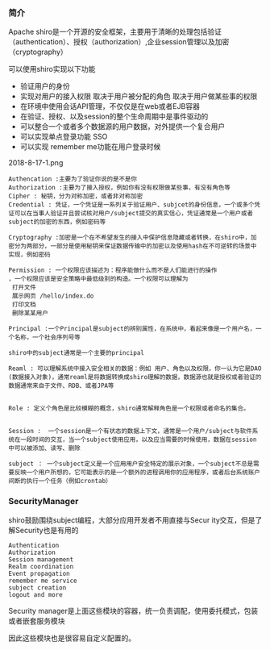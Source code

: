 
### 简介
Apache shiro是一个开源的安全框架，主要用于清晰的处理包括验证（authentication）、授权（authorization）,企业session管理以及加密（cryptography）


可以使用shiro实现以下功能

* 验证用户的身份
* 实现对用户的接入权限
    取决于用户被分配的角色
    取决于用户做某些事的权限
* 在环境中使用会话API管理，不仅仅是在web或者EJB容器
* 在验证、授权、以及session的整个生命周期中是事件驱动的
* 可以整合一个或者多个数据源的用户数据，对外提供一个复合用户
* 可以实现单点登录功能 SSO
* 可以实现 remember me功能在用户登录时候


2018-8-17-1.png

```
Authencation :主要为了验证你说的是不是你
Authorization :主要为了接入授权，例如你有没有权限做某些事，有没有角色等
Cipher : 秘钥，分为对称加密，或者非对称加密
Credential : 凭证，一个凭证是一系列关于验证用户、subjcet的身份信息，一个或多个凭证可以在当事人验证并且尝试核对用户/subject提交的真实信心，凭证通常是一个用户或者subject的加密的东西，例如密码等

Cryptography :加密是一个在不希望发生的接入中保护信息隐藏或者转换，在shiro中，加密分为两部分，一部分是使用秘钥来保证数据传输中的加密以及使用hash在不可逆转的场景中实现，例如密码

Permission : 一个权限应该描述为：程序能做什么而不是人们能进行的操作
，一个权限应该是安全策略中最低级别的构造。一个权限可以理解为
 打开文件
 展示网页 /hello/index.do
 打印文档
 删除某某用户

Principal :一个Principal是subject的辨别属性，在系统中，看起来像是一个用户名，一个名称，一个社会序列号等

shiro中的subject通常是一个主要的principal

Reaml : 可以理解系统中接入安全相关的数据：例如 用户、角色以及权限，你一认为它是DAO (数据接入对象)，通常reaml是将数据转换成shiro理解的数据，数据源也就是授权或者验证的数据通常来自于文件、RDB、或者JPA等


Role : 定义个角色是比较模糊的概念，shiro通常解释角色是一个权限或者命名的集合。


Session :  一个session是一个有状态的数据上下文，通常是一个用户/subject与软件系统在一段时间的交互，当一个subject使用应用，以及应当需要的时候使用，数据在session中可以被添加、读写、删除

subject ： 一个subject定义是一个应用用户安全特定的展示对象，一个subject不总是需要反映一个用户所想的，它可能表示的是一个额外的进程调用你的应用程序，或者后台系统账户间断的执行一个任务（例如crontab）

```


### SecurityManager
shiro鼓励围绕subject编程，大部分应用开发者不用直接与Secur
ity交互，但是了解Security也是有用的

```
Authentication
Authorization
Session management
Realm coordination
Event propagation
remember me service
subject creation
logout and more
```

Security manager是上面这些模块的容器，统一负责调配，使用委托模式，包装或者嵌套服务模块

因此这些模块也是很容易自定义配置的。




